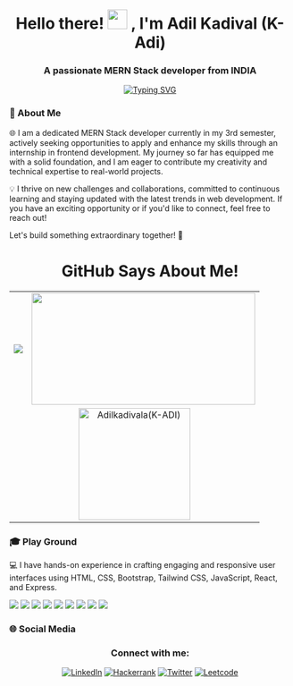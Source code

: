 <h1 align="center">
  Hello there! 
  <img src="https://media.giphy.com/media/hvRJCLFzcasrR4ia7z/giphy.gif" width="35">
  , I'm Adil Kadival (K-Adi)
</h1>
<h3 align="center">A passionate MERN Stack developer from INDIA</h3>

<p align="center">
  <a href="https://github.com/adilkadivala/adilkadivala"><img src="https://readme-typing-svg.demolab.com?font=Freeman&size=40&duration=3000&pause=900&color=DC1C41&center=true&vCenter=true&random=false&width=600&height=60&lines=MERN+Stack+Developer...%E2%9D%A4%EF%B8%8F%2C;NODE+Backend+Developer...%F0%9F%92%99%2C;React+FrontEnd+Developer%2C;Passionate+Programmer%2C;Love+to+Learn+New+Stuff%2C" alt="Typing SVG" /></a>
</p>

<h3 align="left"> 🚀 About Me</h3>

🌐 I am a dedicated MERN Stack developer currently in my 3rd semester, actively seeking opportunities to apply and enhance my skills through an internship in frontend development. My journey so far has equipped me with a solid foundation, and I am eager to contribute my creativity and technical expertise to real-world projects.

💡 I thrive on new challenges and collaborations, committed to continuous learning and staying updated with the latest trends in web development. If you have an exciting opportunity or if you'd like to connect, feel free to reach out!

Let's build something extraordinary together! 🚀

<h1 align="center">GitHub Says About Me!</h1>

<table align="center">
  <tr>
    <td>
      <a href="https://github.com/adilkadivala">
  <img align="center" src="https://github-readme-stats.vercel.app/api?username=adilkadivala&show_icons=true&theme=dracula&private=true&include_all_commits=true" />
</a>
    </td>
    <td>
      <a href="https://github.com/adilkadivala">
        <img align="center" src="https://github-readme-stats.vercel.app/api/top-langs/?username=adilkadivala&hide=jupyter%20notebook,css&layout=compact&theme=dracula" width="400" height="200"/>
      </a>
    </td>
  </tr>
  <tr>
    <td colspan="2" align="center">
      <img height="200" src="https://github-readme-streak-stats.herokuapp.com/?user=adilkadivala&theme=dark&background=0d1117&date_format=M%20j%5B%2C%20Y%5D" alt="Adilkadivala(K-ADI)" />
    </td>
  </tr>
</table>

<h3 align="left"> 🎓 Play Ground</h3>

💻 I have hands-on experience in crafting engaging and responsive user interfaces using HTML, CSS, Bootstrap, Tailwind CSS, JavaScript, React, and Express.


<div>
<img src="https://img.shields.io/badge/-javascript-F7DF1E?&style=for-the-badge&logo=javascript&logoColor=black" />
<img src="https://img.shields.io/badge/-Node.js-87BF00?&style=for-the-badge&logo=node.js&logoColor=black" />
<img src="https://img.shields.io/badge/-Express.js-F7F7F7?&style=for-the-badge&logo=express&logoColor=black" />
<img src="https://img.shields.io/badge/-ReactJS-grey?&style=for-the-badge&logo=react&logoColor=61DAFB" />
<img src="https://img.shields.io/badge/-MySQL-42759C?&style=for-the-badge&logo=mysql&logoColor=f7f7f7" />
<img src="https://img.shields.io/badge/-Next.js-000000?&style=for-the-badge&logo=next.js&logoColor=f7f7f7" />
<img src="https://img.shields.io/badge/-Postman-F56933?&style=for-the-badge&logo=postman&logoColor=f7f7f7" />
<img src="https://img.shields.io/badge/-Git-F05032?&style=for-the-badge&logo=git&logoColor=white" /> 
<img src="https://img.shields.io/badge/github-%23121011.svg?style=for-the-badge&logo=github&logoColor=white" />
</div>



<h3 align="left"> 🌐 Social Media</h3> 

<h3 align="center">Connect with me:</h3>
<div align="center">
  <a href="https://www.linkedin.com/in/adil-kadival" target=""><img src="https://img.shields.io/badge/LinkedIn-0077B5?style=for-the-badge&logo=linkedin&logoColor=white" alt="LinkedIn"></a>
  <a href="https://www.hackerrank.com/profile/adilkadivala560" target=""><img src="https://img.shields.io/badge/Hackerrank-E4405F?style=for-the-badge&logo=Hackerrank&logoColor=white" alt="Hackerrank"></a>
  <a href="https://twitter.com/adil_kadival" target=""><img src="https://img.shields.io/badge/Twitter-1DA1F2?style=for-the-badge&logo=twitter&logoColor=white" alt="Twitter"></a>
  <a href="https://leetcode.com/adilkadivala560/" target=""><img src="https://img.shields.io/badge/Leetcode-D14836?style=for-the-badge&logo=leetcode&logoColor=white" alt="Leetcode"></a>
</div>
